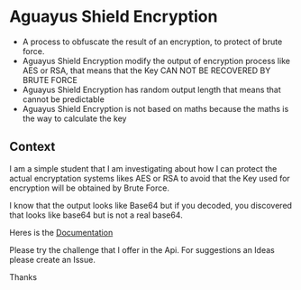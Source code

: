 # Aguayus Shield Encryption
- A process to obfuscate the result of an encryption, to protect of brute force.
- Aguayus Shield Encryption modify the output of encryption process like AES or RSA, that means that the Key CAN NOT BE RECOVERED BY BRUTE FORCE
- Aguayus Shield Encryption has random output length that means that cannot be predictable
- Aguayus Shield Encryption is not based on maths because the maths is the way to calculate the key

## Context 
 I am a simple student that I am investigating about how I can protect the actual encryptation systems likes AES or RSA to avoid that the Key used for encryption will be obtained by Brute Force.
 
 I know that the output looks like Base64 but if you decoded, you discovered that looks like base64 but is not a real base64.
 
 Heres is the
 [Documentation](https://app.swaggerhub.com/apis/ADMIN_150/AguayusShieldEncryption/1.0.0)
 
 Please try the challenge that I offer in the Api. 
 For suggestions an Ideas please create an Issue.
 
 Thanks

